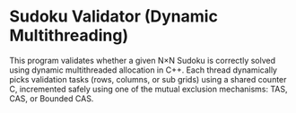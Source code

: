 # Sudoku Validator (Dynamic Multithreading)
This program validates whether a given N×N Sudoku is correctly solved using dynamic multithreaded allocation in C++. Each thread dynamically picks validation tasks (rows, columns, or sub grids) using a shared counter C, incremented safely using one of the mutual exclusion mechanisms: TAS, CAS, or Bounded CAS.